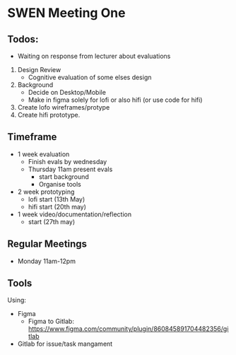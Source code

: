 # SWEN Meeting One

## Todos:

- Waiting on response from lecturer about evaluations

1. Design Review
	- Cognitive evaluation of some elses design
2. Background
	- Decide on Desktop/Mobile
	- Make in figma solely for lofi or also hifi (or use code for hifi)
3. Create lofo wireframes/protype
4. Create hifi prototype.

## Timeframe

- 1 week evaluation
	- Finish evals by wednesday
	- Thursday 11am present evals
		- start background
		- Organise tools
- 2 week prototyping 
	- lofi start (13th May)
	- hifi start (20th may)
- 1 week video/documentation/reflection
	- start (27th may)

## Regular Meetings

- Monday 11am-12pm

## Tools

Using:
- Figma
	- Figma to Gitlab: <https://www.figma.com/community/plugin/860845891704482356/gitlab>
- Gitlab for issue/task mangament
